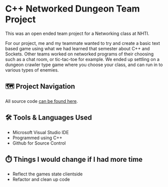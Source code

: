 # C++ Networked Dungeon Team Project

This was an open ended team project for a Networking class at NHTI. 

For our project, me and my teammate wanted to try and create a basic text based game using what we had learned that semester about C++ and Sockets. Other teams worked on networked programs of their choosing such as a chat room, or tic-tac-toe for example. We ended up settling on a dungeon crawler type game where you choose your class, and can run in to various types of enemies.

## 	:world_map: Project Navigation

All source code [can be found here](https://github.com/clundstedt225/Asteroids247/tree/master/asteroids/DrawingExample/Core).

## 	:hammer_and_wrench: Tools & Languages Used
- Microsoft Visual Studio IDE
- Programmed using C++
- Github for Source Control

##	:stopwatch: Things I would change if I had more time
- Reflect the games state clientside
- Refactor and clean up code 
